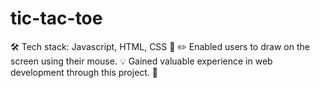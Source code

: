 # tic-tac-toe
🛠️ Tech stack: Javascript, HTML, CSS 🎨
✏️ Enabled users to draw on the screen using their mouse.
💡 Gained valuable experience in web development through this project. 🚀
